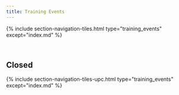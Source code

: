 ```yaml
---
title: Training Events
---
```



{% include section-navigation-tiles.html type="training_events" except="index.md" %}

<br>

<h2>Closed</h1>



{% include section-navigation-tiles-upc.html type="training_events" except="index.md" %}





